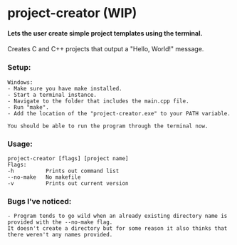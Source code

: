 # project-creator (WIP)

#### Lets the user create simple project templates using the terminal.

Creates C and C++ projects that output a "Hello, World!" message.

### Setup:
    Windows:
    - Make sure you have make installed.
    - Start a terminal instance.
    - Navigate to the folder that includes the main.cpp file.
    - Run "make".
    - Add the location of the "project-creator.exe" to your PATH variable.
    
    You should be able to run the program through the terminal now.

### Usage:
    project-creator [flags] [project name]
    Flags:
    -h          Prints out command list
    --no-make   No makefile
    -v          Prints out current version
    
### Bugs I've noticed:
    - Program tends to go wild when an already existing directory name is provided with the --no-make flag.
    It doesn't create a directory but for some reason it also thinks that there weren't any names provided.